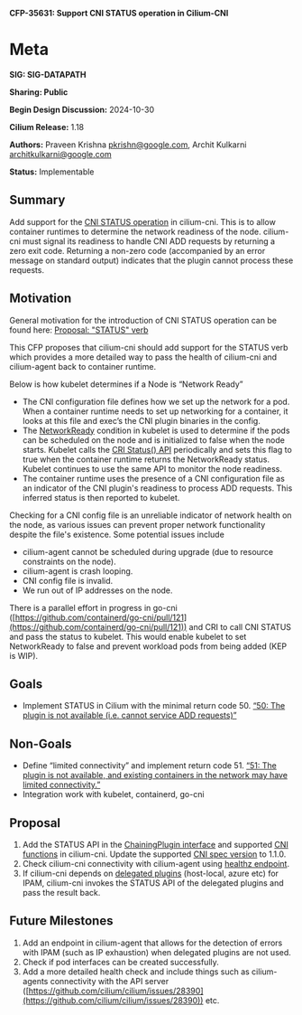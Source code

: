 **CFP-35631: Support CNI STATUS operation in Cilium-CNI**

# **Meta**

**SIG: SIG-DATAPATH**  

**Sharing: Public**  

**Begin Design Discussion:** 2024-10-30  

**Cilium Release:** 1.18  

**Authors:** Praveen Krishna <pkrishn@google.com>, Archit Kulkarni <architkulkarni@google.com>

**Status:** Implementable

## **Summary**

Add support for the [CNI STATUS operation](https://github.com/containernetworking/CNI/blob/main/SPEC.md#status-check-plugin-status) in cilium-cni. This is to allow container runtimes to determine the network readiness of the node.  cilium-cni must signal its readiness to handle CNI ADD requests by returning a zero exit code. Returning a non-zero code (accompanied by an error message on standard output) indicates that the plugin cannot process these requests. 

## **Motivation**

General motivation for the introduction of CNI STATUS operation can be found here: [Proposal: "STATUS" verb](https://github.com/containernetworking/cni/issues/859)

This CFP proposes that cilium-cni should add support for the STATUS verb which provides a more detailed way to pass the health of cilium-cni and cilium-agent back to container runtime.

Below is how kubelet determines if a Node is “Network Ready”

* The  CNI configuration file defines how we set up the network for a pod. When a container runtime needs to set up networking for a container, it looks at this file and exec’s the CNI plugin binaries in the config.  
* The [NetworkReady](https://github.com/kubernetes/kubernetes/blob/34abd36e88e50d913af9413f9353515deb7f09d4/pkg/kubelet/kubelet.go#L2873-L2876) condition in kubelet is used to determine if the pods can be scheduled on the node and is initialized to false when the node starts. Kubelet calls the [CRI Status() API](https://github.com/kubernetes/kubernetes/blob/3718932d9a3ea459217ca11efe1ae9ead6aa92c1/pkg/kubelet/kubelet.go#L2871) periodically and sets this flag to true when the container runtime returns the NetworkReady status. Kubelet continues to use the same API to monitor the node readiness.  
* The container runtime uses the presence of a CNI configuration file as an indicator of the CNI plugin's readiness to process ADD requests. This inferred status is then reported to kubelet.

Checking for a CNI config file is an unreliable indicator of network health on the node, as various issues can prevent proper network functionality despite the file's existence. Some potential issues include

* cilium-agent cannot be scheduled during upgrade (due to resource constraints on the node).  
* cilium-agent is crash looping.  
* CNI config file is invalid.  
* We run out of IP addresses on the node.

There is a parallel effort in progress in go-cni ([https://github.com/containerd/go-cni/pull/121](https://github.com/containerd/go-cni/pull/121)) and CRI to call CNI STATUS and pass the status to kubelet. This would enable kubelet to set NetworkReady to false and prevent workload pods from being added (KEP is WIP).

## **Goals**

* Implement STATUS in Cilium with the minimal return code 50\.  [“50: The plugin is not available (i.e. cannot service ADD requests)”](https://github.com/containernetworking/CNI/blob/main/SPEC.md#status-check-plugin-status)

## **Non-Goals**

* Define “limited connectivity” and implement return code 51\.  [“51: The plugin is not available, and existing containers in the network may have limited connectivity.”](https://github.com/containernetworking/CNI/blob/main/SPEC.md#status-check-plugin-status)  
* Integration work with kubelet, containerd, go-cni

## **Proposal**

1. Add the STATUS API in the [ChainingPlugin interface](https://github.com/cilium/cilium/blob/78e8f73bace4ed024a8781325fa4882efaa1e026/plugins/cilium-cni/chaining/api/api.go#L42) and supported [CNI functions](https://github.com/cilium/cilium/blob/0bc32ae1101e3fd0e592e35353cf835b1ddaa584/plugins/cilium-cni/cmd/cmd.go#L94) in cilium-cni. Update the supported [CNI spec version](https://github.com/cilium/cilium/blob/0bc32ae1101e3fd0e592e35353cf835b1ddaa584/plugins/cilium-cni/main.go#L23) to 1.1.0.   
2. Check cilium-cni connectivity with cilium-agent using [healthz endpoint](https://github.com/cilium/cilium/issues/27243).  
3. If cilium-cni depends on [delegated plugins](https://github.com/cilium/cilium/blob/78e8f73bace4ed024a8781325fa4882efaa1e026/pkg/ipam/option/option.go#L35) (host-local, azure etc) for IPAM, cilium-cni invokes the STATUS API of the delegated plugins and pass the result back.

## **Future Milestones**

1. Add an endpoint in cilium-agent that allows for the detection of errors with IPAM (such as IP exhaustion) when delegated plugins are not used.   
2. Check if pod interfaces can be created successfully.  
3. Add a more detailed health check and include things such as cilium-agents connectivity with the API server ([https://github.com/cilium/cilium/issues/28390](https://github.com/cilium/cilium/issues/28390))  etc. 
